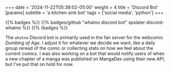 +++
date = '2024-11-22T05:38:02-05:00'
weight = 4
title = 'Discord Bot'
[params]
    subtitle = 'a kitchen sink bot'
tags = ['social media', 'python']
+++

{{% badges %}}
{{% badges/github "whatno discord bot" spslater discord-whatno %}}
{{% /badges %}}

The `whatno` Discord bot is primarily used in the fan server for the
webcomic *Dumbing of Age*. I adjust it for whatever we decide we want, like
a daily group reread of the comic or collecting stats on how we feel about the
current comics. I was also working on a bot that would notify users of when a
new chapter of a manga was published on MangaDex using their new API, but I've
put that on hold for now.
